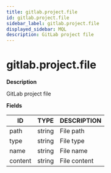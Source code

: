 ```yaml
---
title: gitlab.project.file
id: gitlab.project.file
sidebar_label: gitlab.project.file
displayed_sidebar: MQL
description: GitLab project file
---
```


# gitlab.project.file

**Description**

GitLab project file

**Fields**

| ID      | TYPE   | DESCRIPTION  |
| ------- | ------ | ------------ |
| path    | string | File path    |
| type    | string | File type    |
| name    | string | File name    |
| content | string | File content |

